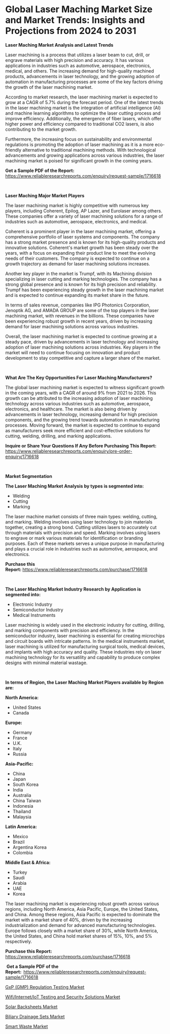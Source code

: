 <p><h1>Global Laser Maching Market Size and Market Trends: Insights and Projections from 2024 to 2031</h1></p><p><strong>Laser Maching Market Analysis and Latest Trends</strong></p>
<p><p>Laser machining is a process that utilizes a laser beam to cut, drill, or engrave materials with high precision and accuracy. It has various applications in industries such as automotive, aerospace, electronics, medical, and others. The increasing demand for high-quality machined products, advancements in laser technology, and the growing adoption of automation in manufacturing processes are some of the key factors driving the growth of the laser machining market.</p><p>According to market research, the laser machining market is expected to grow at a CAGR of 5.7% during the forecast period. One of the latest trends in the laser machining market is the integration of artificial intelligence (AI) and machine learning algorithms to optimize the laser cutting process and improve efficiency. Additionally, the emergence of fiber lasers, which offer higher power and efficiency compared to traditional CO2 lasers, is also contributing to the market growth.</p><p>Furthermore, the increasing focus on sustainability and environmental regulations is promoting the adoption of laser machining as it is a more eco-friendly alternative to traditional machining methods. With technological advancements and growing applications across various industries, the laser machining market is poised for significant growth in the coming years.</p></p>
<p><strong>Get a Sample PDF of the Report:&nbsp;</strong> <a href="https://www.reliableresearchreports.com/enquiry/request-sample/1716618">https://www.reliableresearchreports.com/enquiry/request-sample/1716618</a></p>
<p>&nbsp;</p>
<p><strong>Laser Maching Major Market Players</strong></p>
<p><p>The laser machining market is highly competitive with numerous key players, including Coherent, Epilog, AP Lazer, and Eurolaser among others. These companies offer a variety of laser machining solutions for a range of industries such as automotive, aerospace, electronics, and medical.</p><p>Coherent is a prominent player in the laser machining market, offering a comprehensive portfolio of laser systems and components. The company has a strong market presence and is known for its high-quality products and innovative solutions. Coherent's market growth has been steady over the years, with a focus on expanding their product line to meet the evolving needs of their customers. The company is expected to continue on a growth trajectory as demand for laser machining solutions increases.</p><p>Another key player in the market is Trumpf, with its Machining division specializing in laser cutting and marking technologies. The company has a strong global presence and is known for its high precision and reliability. Trumpf has been experiencing steady growth in the laser machining market and is expected to continue expanding its market share in the future.</p><p>In terms of sales revenue, companies like IPG Photonics Corporation, Jenoptik AG, and AMADA GROUP are some of the top players in the laser machining market, with revenues in the billions. These companies have been experiencing robust growth in recent years, driven by increasing demand for laser machining solutions across various industries.</p><p>Overall, the laser machining market is expected to continue growing at a steady pace, driven by advancements in laser technology and increasing adoption of laser machining solutions across industries. Key players in the market will need to continue focusing on innovation and product development to stay competitive and capture a larger share of the market.</p></p>
<p>&nbsp;</p>
<p><strong>What Are The Key Opportunities For Laser Maching Manufacturers?</strong></p>
<p><p>The global laser machining market is expected to witness significant growth in the coming years, with a CAGR of around 9% from 2021 to 2026. This growth can be attributed to the increasing adoption of laser machining technology across various industries such as automotive, aerospace, electronics, and healthcare. The market is also being driven by advancements in laser technology, increasing demand for high precision components, and the growing trend towards automation in manufacturing processes. Moving forward, the market is expected to continue to expand as manufacturers seek more efficient and cost-effective solutions for cutting, welding, drilling, and marking applications.</p></p>
<p><strong>Inquire or Share Your Questions If Any Before Purchasing This Report:</strong> <a href="https://www.reliableresearchreports.com/enquiry/pre-order-enquiry/1716618">https://www.reliableresearchreports.com/enquiry/pre-order-enquiry/1716618</a></p>
<p>&nbsp;</p>
<p><strong>Market Segmentation</strong></p>
<p><strong>The Laser Maching Market Analysis by types is segmented into:</strong></p>
<p><ul><li>Welding</li><li>Cutting</li><li>Marking</li></ul></p>
<p><p>The laser machine market consists of three main types: welding, cutting, and marking. Welding involves using laser technology to join materials together, creating a strong bond. Cutting utilizes lasers to accurately cut through materials with precision and speed. Marking involves using lasers to engrave or mark various materials for identification or branding purposes. Each of these markets serves a unique purpose in manufacturing and plays a crucial role in industries such as automotive, aerospace, and electronics.</p></p>
<p><strong>Purchase this Report:&nbsp;</strong><a href="https://www.reliableresearchreports.com/purchase/1716618">https://www.reliableresearchreports.com/purchase/1716618</a></p>
<p>&nbsp;</p>
<p><strong>The Laser Maching Market Industry Research by Application is segmented into:</strong></p>
<p><ul><li>Electronic Industry</li><li>Semiconductor Industry</li><li>Medical Instruments</li></ul></p>
<p><p>Laser machining is widely used in the electronic industry for cutting, drilling, and marking components with precision and efficiency. In the semiconductor industry, laser machining is essential for creating microchips and circuit boards with intricate patterns. In the medical instruments market, laser machining is utilized for manufacturing surgical tools, medical devices, and implants with high accuracy and quality. These industries rely on laser machining technology for its versatility and capability to produce complex designs with minimal material wastage.</p></p>
<p>&nbsp;</p>
<p><strong>In terms of Region, the Laser Maching Market Players available by Region are:</strong></p>
<p>
    <p> <strong> North America: </strong>
        <ul>
            <li>United States</li>
            <li>Canada</li>
        </ul>
        </p> 
    <p> <strong> Europe: </strong>
        <ul>
            <li>Germany</li>
            <li>France</li>
            <li>U.K.</li>
            <li>Italy</li>
            <li>Russia</li>
        </ul>
        </p> 
    <p> <strong> Asia-Pacific: </strong>
        <ul>
            <li>China</li>
            <li>Japan</li>
            <li>South Korea</li>
            <li>India</li>
            <li>Australia</li>
            <li>China Taiwan</li>
            <li>Indonesia</li>
            <li>Thailand</li>
            <li>Malaysia</li>
        </ul>
        </p> 
    <p> <strong> Latin America: </strong>
        <ul>
            <li>Mexico</li>
            <li>Brazil</li>
            <li>Argentina Korea</li>
            <li>Colombia</li>
        </ul>
        </p> 
    <p> <strong> Middle East & Africa: </strong>
        <ul>
            <li>Turkey</li>
            <li>Saudi</li>
            <li>Arabia</li>
            <li>UAE</li>
            <li>Korea</li>
        </ul>
    </p>
    </p>
<p><p>The laser machining market is experiencing robust growth across various regions, including North America, Asia Pacific, Europe, the United States, and China. Among these regions, Asia Pacific is expected to dominate the market with a market share of 40%, driven by the increasing industrialization and demand for advanced manufacturing technologies. Europe follows closely with a market share of 30%, while North America, the United States, and China hold market shares of 15%, 10%, and 5% respectively.</p></p>
<p><strong>Purchase this Report: </strong><a href="https://www.reliableresearchreports.com/purchase/1716618">https://www.reliableresearchreports.com/purchase/1716618</a></p>
<p>&nbsp;<strong>Get a Sample PDF of the Report:&nbsp;&nbsp;</strong><a href="https://www.reliableresearchreports.com/enquiry/request-sample/1716618">https://www.reliableresearchreports.com/enquiry/request-sample/1716618</a></p>
<p><strong></strong></p>
<p><p><a href="https://medium.com/@chiragreportprime/gxp-gmp-regulation-testing-market-trends-forecast-and-competitive-analysis-to-2031-802a6a9defab">GxP (GMP) Regulation Testing Market</a></p><p><a href="https://medium.com/@chiragreportprime/wifi-internet-iot-testing-and-security-solutions-market-report-reveals-the-latest-trends-and-growth-6d3572ede46e">Wifi/Internet/IoT Testing and Security Solutions Market</a></p><p><a href="https://github.com/angelajermaine/Market-Research-Report-List-2/blob/main/solar-backsheets-market.md">Solar Backsheets Market</a></p><p><a href="https://issuu.com/reportprime-2/docs/biliary-drainage-sets-market-size-2030.pptx">Biliary Drainage Sets Market</a></p><p><a href="https://github.com/provorikovar/Market-Research-Report-List-3/blob/main/smart-waste-market.md">Smart Waste Market</a></p></p>